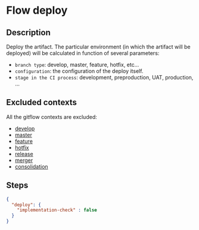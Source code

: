 # Flow deploy

## Description

Deploy the artifact. The particular environment (in which the artifact will be deployed) will be calculated in function of several parameters:
                     
* `branch type`: develop, master, feature, hotfix, etc...
* `configuration`: the configuration of the deploy itself.
* `stage in the CI process`: development, preproduction, UAT, production, ...

## Excluded contexts

All the gitflow contexts are excluded:

* [develop][1]
* [master][2]
* [feature][3]
* [hotfix][4]
* [release][5]
* [merger][6]
* [consolidation][7]

## Steps

```json
{
  "deploy": {
    "implementation-check" : false
  }
}
```

[1]: https://github.com/cellsjs/pisco-gitflow-contexts/blob/master/contexts/develop/index.js
[2]: https://github.com/cellsjs/pisco-gitflow-contexts/blob/master/contexts/master/index.js
[3]: https://github.com/cellsjs/pisco-gitflow-contexts/blob/master/contexts/feature/index.js
[4]: https://github.com/cellsjs/pisco-gitflow-contexts/blob/master/contexts/hotfix/index.js
[5]: https://github.com/cellsjs/pisco-gitflow-contexts/blob/master/contexts/release/index.js
[6]: https://github.com/cellsjs/pisco-gitflow-contexts/blob/master/contexts/merger/index.js
[7]: https://github.com/cellsjs/pisco-gitflow-contexts/blob/master/contexts/consolidation/index.js